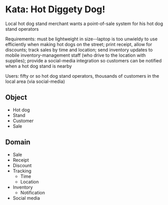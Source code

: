 # Kata: Hot Diggety Dog!

Local hot dog stand merchant wants a point-of-sale system for his hot dog stand operators

Requirements: must be lightweight in size--laptop is too unwieldy to use efficiently when making hot dogs on the street; print receipt, allow for discounts; track sales by time and location; send inventory updates to mobile inventory-management staff
(who drive to the location with supplies); provide a social-media integration so customers can be notified when a hot
dog stand is nearby

Users: fifty or so hot dog stand operators, thousands of customers in the local area (via social-media)

## Object

* Hot dog
* Stand
* Customer
* Sale

## Domain

* Sale
* Receipt
* Discount
* Tracking
  * Time
  * Location
* Inventory
  * Notification
* Social media
